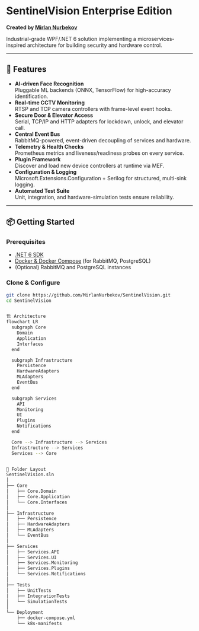 # SentinelVision Enterprise Edition

**Created by [Mirlan Nurbekov](https://github.com/MirlanNurbekov)**

Industrial-grade WPF/.NET 6 solution implementing a microservices-inspired architecture for building security and hardware control.

---

## 🚀 Features

- **AI-driven Face Recognition**  
  Pluggable ML backends (ONNX, TensorFlow) for high-accuracy identification.
- **Real-time CCTV Monitoring**  
  RTSP and TCP camera controllers with frame-level event hooks.
- **Secure Door & Elevator Access**  
  Serial, TCP/IP and HTTP adapters for lockdown, unlock, and elevator call.
- **Central Event Bus**  
  RabbitMQ-powered, event-driven decoupling of services and hardware.
- **Telemetry & Health Checks**  
  Prometheus metrics and liveness/readiness probes on every service.
- **Plugin Framework**  
  Discover and load new device controllers at runtime via MEF.
- **Configuration & Logging**  
  Microsoft.Extensions.Configuration + Serilog for structured, multi-sink logging.
- **Automated Test Suite**  
  Unit, integration, and hardware-simulation tests ensure reliability.

---

## 📦 Getting Started

### Prerequisites

- [.NET 6 SDK](https://dotnet.microsoft.com/download/dotnet/6.0)  
- [Docker & Docker Compose](https://docs.docker.com/compose/) (for RabbitMQ, PostgreSQL)  
- (Optional) RabbitMQ and PostgreSQL instances

### Clone & Configure

```bash
git clone https://github.com/MirlanNurbekov/SentinelVision.git
cd SentinelVision


🏗 Architecture
flowchart LR
  subgraph Core
    Domain
    Application
    Interfaces
  end

  subgraph Infrastructure
    Persistence
    HardwareAdapters
    MLAdapters
    EventBus
  end

  subgraph Services
    API
    Monitoring
    UI
    Plugins
    Notifications
  end

  Core --> Infrastructure --> Services
  Infrastructure --> Services
  Services --> Core


📁 Folder Layout
SentinelVision.sln
│
├── Core
│   ├── Core.Domain
│   ├── Core.Application
│   └── Core.Interfaces
│
├── Infrastructure
│   ├── Persistence       
│   ├── HardwareAdapters   
│   ├── MLAdapters         
│   └── EventBus           
│
├── Services
│   ├── Services.API
│   ├── Services.UI
│   ├── Services.Monitoring
│   ├── Services.Plugins
│   └── Services.Notifications
│
├── Tests
│   ├── UnitTests
│   ├── IntegrationTests
│   └── SimulationTests
│
└── Deployment
    ├── docker-compose.yml
    └── k8s-manifests